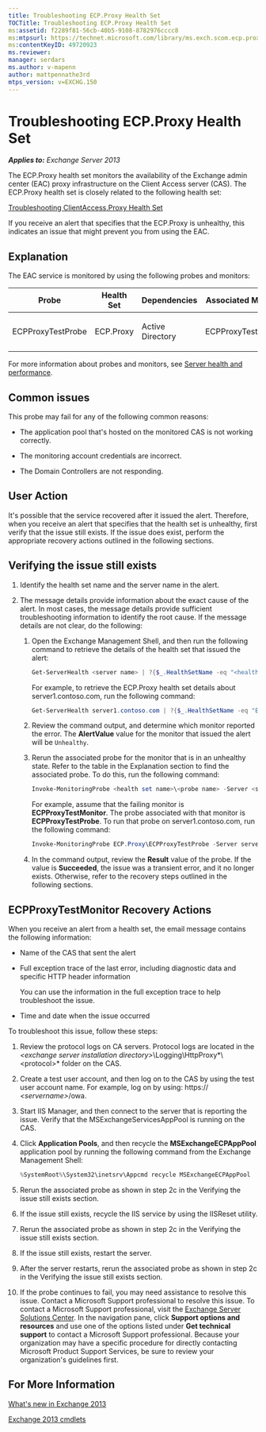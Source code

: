 ```yaml
---
title: Troubleshooting ECP.Proxy Health Set
TOCTitle: Troubleshooting ECP.Proxy Health Set
ms:assetid: f2289f81-56cb-40b5-9108-8782976cccc8
ms:mtpsurl: https://technet.microsoft.com/library/ms.exch.scom.ecp.proxy(v=EXCHG.150)
ms:contentKeyID: 49720923
ms.reviewer:
manager: serdars
ms.author: v-mapenn
author: mattpennathe3rd
mtps_version: v=EXCHG.150
---
```


# Troubleshooting ECP.Proxy Health Set

_**Applies to:** Exchange Server 2013_

The ECP.Proxy health set monitors the availability of the Exchange admin center (EAC) proxy infrastructure on the Client Access server (CAS). The ECP.Proxy health set is closely related to the following health set:

[Troubleshooting ClientAccess.Proxy Health Set](troubleshooting-clientaccess-proxy-health-set.md)

If you receive an alert that specifies that the ECP.Proxy is unhealthy, this indicates an issue that might prevent you from using the EAC.

## Explanation

The EAC service is monitored by using the following probes and monitors:

<table>
<colgroup>
<col style="width: 25%" />
<col style="width: 25%" />
<col style="width: 25%" />
<col style="width: 25%" />
</colgroup>
<thead>
<tr class="header">
<th>Probe</th>
<th>Health Set</th>
<th>Dependencies</th>
<th>Associated Monitors</th>
</tr>
</thead>
<tbody>
<tr class="odd">
<td><p>ECPProxyTestProbe</p></td>
<td><p>ECP.Proxy</p></td>
<td><p>Active Directory</p></td>
<td><p>ECPProxyTestMonitor</p></td>
</tr>
</tbody>
</table>

For more information about probes and monitors, see [Server health and performance](https://technet.microsoft.com/library/jj150551\(v=exchg.150\)).

## Common issues

This probe may fail for any of the following common reasons:

- The application pool that's hosted on the monitored CAS is not working correctly.

- The monitoring account credentials are incorrect.

- The Domain Controllers are not responding.

## User Action

It's possible that the service recovered after it issued the alert. Therefore, when you receive an alert that specifies that the health set is unhealthy, first verify that the issue still exists. If the issue does exist, perform the appropriate recovery actions outlined in the following sections.

## Verifying the issue still exists

1. Identify the health set name and the server name in the alert.

2. The message details provide information about the exact cause of the alert. In most cases, the message details provide sufficient troubleshooting information to identify the root cause. If the message details are not clear, do the following:

   1. Open the Exchange Management Shell, and then run the following command to retrieve the details of the health set that issued the alert:

      ```powershell
      Get-ServerHealth <server name> | ?{$_.HealthSetName -eq "<health set name>"}
      ```

      For example, to retrieve the ECP.Proxy health set details about server1.contoso.com, run the following command:

      ```powershell
      Get-ServerHealth server1.contoso.com | ?{$_.HealthSetName -eq "ECP.Proxy"}
      ```

   2. Review the command output, and determine which monitor reported the error. The **AlertValue** value for the monitor that issued the alert will be `Unhealthy`.

   3. Rerun the associated probe for the monitor that is in an unhealthy state. Refer to the table in the Explanation section to find the associated probe. To do this, run the following command:

      ```powershell
      Invoke-MonitoringProbe <health set name>\<probe name> -Server <server name> | Format-List
      ```

      For example, assume that the failing monitor is **ECPProxyTestMonitor**. The probe associated with that monitor is **ECPProxyTestProbe**. To run that probe on server1.contoso.com, run the following command:

      ```powershell
      Invoke-MonitoringProbe ECP.Proxy\ECPProxyTestProbe -Server server1.contoso.com | Format-List
      ```

   4. In the command output, review the **Result** value of the probe. If the value is **Succeeded**, the issue was a transient error, and it no longer exists. Otherwise, refer to the recovery steps outlined in the following sections.

## ECPProxyTestMonitor Recovery Actions

When you receive an alert from a health set, the email message contains the following information:

- Name of the CAS that sent the alert

- Full exception trace of the last error, including diagnostic data and specific HTTP header information

  You can use the information in the full exception trace to help troubleshoot the issue.

- Time and date when the issue occurred

To troubleshoot this issue, follow these steps:

1. Review the protocol logs on CA servers. Protocol logs are located in the *\<exchange server installation directory\>*\\Logging\\HttpProxy*\\\<protocol\>* folder on the CAS.

2. Create a test user account, and then log on to the CAS by using the test user account name. For example, log on by using: https:// *\<servername\>*/owa.

3. Start IIS Manager, and then connect to the server that is reporting the issue. Verify that the MSExchangeServicesAppPool is running on the CAS.

4. Click **Application Pools**, and then recycle the **MSExchangeECPAppPool** application pool by running the following command from the Exchange Management Shell:

   ```powershell
   %SystemRoot%\System32\inetsrv\Appcmd recycle MSExchangeECPAppPool
   ```

5. Rerun the associated probe as shown in step 2c in the Verifying the issue still exists section.

6. If the issue still exists, recycle the IIS service by using the IISReset utility.

7. Rerun the associated probe as shown in step 2c in the Verifying the issue still exists section.

8. If the issue still exists, restart the server.

9. After the server restarts, rerun the associated probe as shown in step 2c in the Verifying the issue still exists section.

10. If the probe continues to fail, you may need assistance to resolve this issue. Contact a Microsoft Support professional to resolve this issue. To contact a Microsoft Support professional, visit the [Exchange Server Solutions Center](https://go.microsoft.com/fwlink/p/?linkid=180809). In the navigation pane, click **Support options and resources** and use one of the options listed under **Get technical support** to contact a Microsoft Support professional. Because your organization may have a specific procedure for directly contacting Microsoft Product Support Services, be sure to review your organization's guidelines first.

## For More Information

[What's new in Exchange 2013](https://technet.microsoft.com/library/jj150540\(v=exchg.150\))

[Exchange 2013 cmdlets](https://technet.microsoft.com/library/bb124413\(v=exchg.150\))
